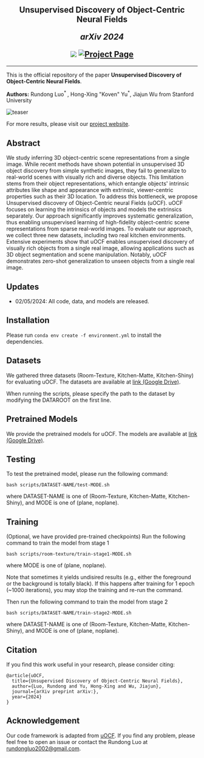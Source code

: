 <h2 align="center">
  <b>Unsupervised Discovery of Object-Centric Neural Fields</b>

  <b><i>arXiv 2024</i></b>


<div align="center">
    <a href="https://arxiv.org/abs/" target="_blank">
    <img src="https://img.shields.io/badge/arXiv-red"></a>
    <!-- <a href="https://arxiv.org/abs/2307.08779" target="_blank">
    <img src="https://img.shields.io/badge/Paper-orange" alt="paper"></a> -->
    <!-- <a href="https://red-fairy.github.io/ZeroShotDayNightDA-Webpage/supp.pdf" target="_blank">
    <img src="https://img.shields.io/badge/Supplementary-green" alt="supp"></a> -->
    <a href="https://red-fairy.github.io/uOCF/" target="_blank">
    <img src="https://img.shields.io/badge/Project Page-blue" alt="Project Page"/></a>
</div>
</h2>

---

This is the official repository of the paper **Unsupervised Discovery of Object-Centric Neural Fields**.

**Authors:** Rundong Luo<sup>* </sup>, Hong-Xing "Koven" Yu<sup>*</sup>, Jiajun Wu from Stanford University

![teaser](https://red-fairy.github.io/uOCF/assets/images/teaser.png)

For more results, please visit our [project website](https://red-fairy.github.io/uOCF/).

## Abstract
We study inferring 3D object-centric scene representations from a single image. While recent methods have shown potential in unsupervised 3D object discovery from simple synthetic images, they fail to generalize to real-world scenes with visually rich and diverse objects. This limitation stems from their object representations, which entangle objects' intrinsic attributes like shape and appearance with extrinsic, viewer-centric properties such as their 3D location. To address this bottleneck, we propose Unsupervised discovery of Object-Centric neural Fields (uOCF). uOCF focuses on learning the intrinsics of objects and models the extrinsics separately. Our approach significantly improves systematic generalization, thus enabling unsupervised learning of high-fidelity object-centric scene representations from sparse real-world images. To evaluate our approach, we collect three new datasets, including two real kitchen environments. Extensive experiments show that uOCF enables unsupervised discovery of visually rich objects from a single real image, allowing applications such as 3D object segmentation and scene manipulation. Notably, uOCF demonstrates zero-shot generalization to unseen objects from a single real image.

## Updates
- 02/05/2024: All code, data, and models are released.

## Installation
Please run `conda env create -f environment.yml` to install the dependencies.

## Datasets
We gathered three datasets (Room-Texture, Kitchen-Matte, Kitchen-Shiny) for evaluating uOCF. The datasets are available at [link (Google Drive)](https://drive.google.com/drive/folders/1v_lZhiI32rvKjUDQVb5B7KHMpNLgQ2P_?usp=drive_link).

When running the scripts, please specify the path to the dataset by modifying the DATAROOT on the first line.

## Pretrained Models
We provide the pretrained models for uOCF. The models are available at [link (Google Drive)](https://drive.google.com/drive/folders/1zg-uSyFYCFWui3zyO6XXmkh8wlq5ht0Y?usp=drive_link).

## Testing
To test the pretrained model, please run the following command:
```
bash scripts/DATASET-NAME/test-MODE.sh
```
where DATASET-NAME is one of (Room-Texture, Kitchen-Matte, Kitchen-Shiny), and MODE is one of (plane, noplane).

## Training
(Optional, we have provided pre-trained checkpoints) Run the following command to train the model from stage 1
```
bash scripts/room-texture/train-stage1-MODE.sh
```
where MODE is one of (plane, noplane).

Note that sometimes it yields undisired results (e.g., either the foreground or the background is totally black). If this happens after training for 1 epoch (~1000 iterations), you may stop the training and re-run the command.

Then run the following command to train the model from stage 2
```
bash scripts/DATASET-NAME/train-stage2-MODE.sh
```
where DATASET-NAME is one of (Room-Texture, Kitchen-Matte, Kitchen-Shiny), and MODE is one of (plane, noplane).

## Citation
If you find this work useful in your research, please consider citing:
```
@article{uOCF,
  title={Unsupervised Discovery of Object-Centric Neural Fields},
  author={Luo, Rundong and Yu, Hong-Xing and Wu, Jiajun},
  journal={arXiv preprint arXiv:},
  year={2024}
}
```

## Acknowledgement
Our code framework is adapted from [uOCF](https://github.com/KovenYu/uORF). If you find any problem, please feel free to open an issue or contact the Rundong Luo at [rundongluo2002@gmail.com](mailto:rundongluo2002@gmail.com).




